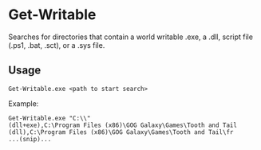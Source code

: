 # Get-Writable
 
Searches for directories that contain a world writable .exe, a .dll, script file (.ps1, .bat, .sct), or a .sys file.

## Usage

`Get-Writable.exe <path to start search>`

Example:
```
Get-Writable.exe "C:\\"
(dll+exe),C:\Program Files (x86)\GOG Galaxy\Games\Tooth and Tail
(dll),C:\Program Files (x86)\GOG Galaxy\Games\Tooth and Tail\fr
...(snip)...
```
